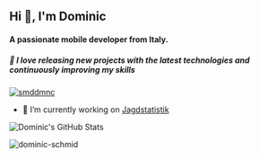 <h2 >Hi 👋, I'm Dominic</h2>
<h4>A passionate mobile developer from Italy.</h4>
<h5>🚀 I love releasing new projects with the latest technologies and continuously improving my skills</h5>
<p align="left"> <a href="https://twitter.com/smddmnc" target="blank"><img src="https://img.shields.io/twitter/follow/smddmnc?logo=twitter&style=for-the-badge" alt="smddmnc" /></a> </p>

- 🔭 I’m currently working on [Jagdstatistik](https://github.com/dominic-schmid/abschuss_statistik/)


![Dominic's GitHub Stats](https://github-readme-stats-domski.vercel.app/api?username=dominic-schmid&hide=[%22issues%22,%22contribs%22]&show_icons=true&title_color=fff&icon_color=79ff97&text_color=9f9f9f&bg_color=151515)

<p><img align="left" src="https://github-readme-stats-domski.vercel.app/api/top-langs?username=dominic-schmid&show_icons=true&locale=en&layout=compact&title_color=fff&icon_color=79ff97&text_color=9f9f9f&bg_color=151515" alt="dominic-schmid" /></p>



